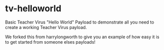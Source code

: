 # tv-helloworld
Basic Teacher Virus "Hello World" Payload to demonstrate all you need to create a working Teacher Virus payload.

We forked this from harrylongworth to give you an example of how easy it is to get started from someone elses payloads! 
